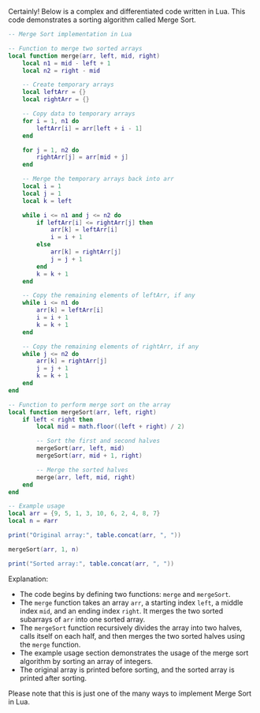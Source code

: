 Certainly! Below is a complex and differentiated code written in Lua. This code demonstrates a sorting algorithm called Merge Sort.

```lua
-- Merge Sort implementation in Lua

-- Function to merge two sorted arrays
local function merge(arr, left, mid, right)
    local n1 = mid - left + 1
    local n2 = right - mid

    -- Create temporary arrays
    local leftArr = {}
    local rightArr = {}

    -- Copy data to temporary arrays
    for i = 1, n1 do
        leftArr[i] = arr[left + i - 1]
    end

    for j = 1, n2 do
        rightArr[j] = arr[mid + j]
    end

    -- Merge the temporary arrays back into arr
    local i = 1
    local j = 1
    local k = left

    while i <= n1 and j <= n2 do
        if leftArr[i] <= rightArr[j] then
            arr[k] = leftArr[i]
            i = i + 1
        else
            arr[k] = rightArr[j]
            j = j + 1
        end
        k = k + 1
    end

    -- Copy the remaining elements of leftArr, if any
    while i <= n1 do
        arr[k] = leftArr[i]
        i = i + 1
        k = k + 1
    end

    -- Copy the remaining elements of rightArr, if any
    while j <= n2 do
        arr[k] = rightArr[j]
        j = j + 1
        k = k + 1
    end
end

-- Function to perform merge sort on the array
local function mergeSort(arr, left, right)
    if left < right then
        local mid = math.floor((left + right) / 2)

        -- Sort the first and second halves
        mergeSort(arr, left, mid)
        mergeSort(arr, mid + 1, right)

        -- Merge the sorted halves
        merge(arr, left, mid, right)
    end
end

-- Example usage
local arr = {9, 5, 1, 3, 10, 6, 2, 4, 8, 7}
local n = #arr

print("Original array:", table.concat(arr, ", "))

mergeSort(arr, 1, n)

print("Sorted array:", table.concat(arr, ", "))
```

Explanation:
- The code begins by defining two functions: `merge` and `mergeSort`.
- The `merge` function takes an array `arr`, a starting index `left`, a middle index `mid`, and an ending index `right`. It merges the two sorted subarrays of `arr` into one sorted array.
- The `mergeSort` function recursively divides the array into two halves, calls itself on each half, and then merges the two sorted halves using the `merge` function.
- The example usage section demonstrates the usage of the merge sort algorithm by sorting an array of integers.
- The original array is printed before sorting, and the sorted array is printed after sorting.

Please note that this is just one of the many ways to implement Merge Sort in Lua.